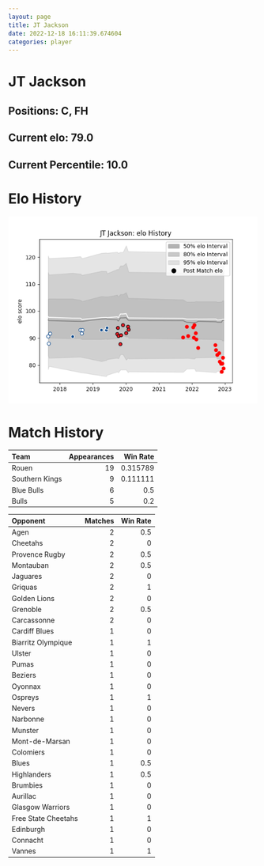 ```yaml
---  
layout: page  
title: JT Jackson  
date: 2022-12-18 16:11:39.674604  
categories: player  
---
```

# JT Jackson

## Positions: C, FH

## Current elo: 79.0

## Current Percentile: 10.0

# Elo History


![elo history](history_JTJackson.png)
# Match History


| Team           |   Appearances |   Win Rate |
|:---------------|--------------:|-----------:|
| Rouen          |            19 |   0.315789 |
| Southern Kings |             9 |   0.111111 |
| Blue Bulls     |             6 |   0.5      |
| Bulls          |             5 |   0.2      |

| Opponent            |   Matches |   Win Rate |
|:--------------------|----------:|-----------:|
| Agen                |         2 |        0.5 |
| Cheetahs            |         2 |        0   |
| Provence Rugby      |         2 |        0.5 |
| Montauban           |         2 |        0.5 |
| Jaguares            |         2 |        0   |
| Griquas             |         2 |        1   |
| Golden Lions        |         2 |        0   |
| Grenoble            |         2 |        0.5 |
| Carcassonne         |         2 |        0   |
| Cardiff Blues       |         1 |        0   |
| Biarritz Olympique  |         1 |        1   |
| Ulster              |         1 |        0   |
| Pumas               |         1 |        0   |
| Beziers             |         1 |        0   |
| Oyonnax             |         1 |        0   |
| Ospreys             |         1 |        1   |
| Nevers              |         1 |        0   |
| Narbonne            |         1 |        0   |
| Munster             |         1 |        0   |
| Mont-de-Marsan      |         1 |        0   |
| Colomiers           |         1 |        0   |
| Blues               |         1 |        0.5 |
| Highlanders         |         1 |        0.5 |
| Brumbies            |         1 |        0   |
| Aurillac            |         1 |        0   |
| Glasgow Warriors    |         1 |        0   |
| Free State Cheetahs |         1 |        1   |
| Edinburgh           |         1 |        0   |
| Connacht            |         1 |        0   |
| Vannes              |         1 |        1   |